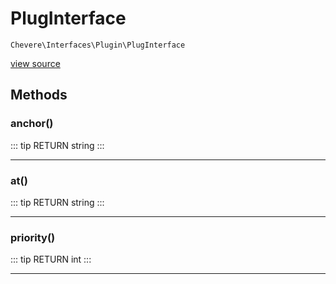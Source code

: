 # PlugInterface

`Chevere\Interfaces\Plugin\PlugInterface`

[view source](https://github.com/chevere/chevere/blob/master/interfaces/Plugin/PlugInterface.php)

## Methods

### anchor()

::: tip RETURN
string
:::


---

### at()

::: tip RETURN
string
:::


---

### priority()

::: tip RETURN
int
:::


---

